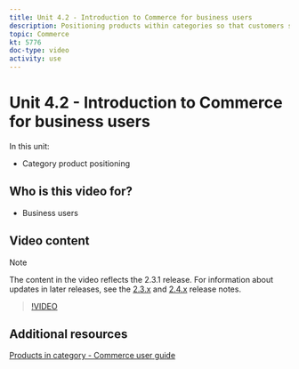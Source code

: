 ```yaml
---
title: Unit 4.2 - Introduction to Commerce for business users
description: Positioning products within categories so that customers see the products at the top that you want them to see.
topic: Commerce
kt: 5776
doc-type: video
activity: use
---
```


# Unit 4.2 - Introduction to Commerce for business users

In this unit:

- Category product positioning

## Who is this video for?

- Business users

## Video content

>[!NOTE]
>
>The content in the video reflects the 2.3.1 release. For information about updates in later releases, see the [ 2.3.x](https://devdocs.magento.com/guides/v2.3/release-notes/bk-release-notes.html) and [2.4.x](https://devdocs.magento.com/guides/v2.4/release-notes/bk-release-notes.html) release notes.

>[!VIDEO](https://video.tv.adobe.com/v/36187?quality=12&learn=on)

## Additional resources

[Products in category - Commerce user guide](https://docs.magento.com/user-guide/catalog/categories-category-products.html)
